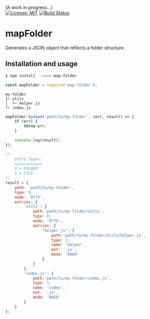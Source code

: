 (A work in progress...)  
[![License: MIT](https://img.shields.io/badge/License-MIT-blue.svg)](https://opensource.org/licenses/MIT)
[![Build Status](https://travis-ci.org/taitulism/mapFolder.svg?branch=develop)](https://travis-ci.org/taitulism/mapFolder)

mapFolder
=========
Generates a JSON object that reflects a folder structure.

Installation and usage
----------------------
```sh
$ npm install --save map-folder
```

```js
const mapFolder = require('map-folder');
```

```
my-folder
├─ utils
│  └─ helper.js
└─ index.js
```


```js
mapFolder.toJson('path/to/my-folder', (err, result) => {
    if (err) {
        throw err;
    }

    console.log(result);
});
```


```js
/*
    Entry Types:
    ============
    0 = FOLDER  
    1 = FILE
*/
result = {
    path: 'path/to/my-folder',
    type: 0,
    mode: '0775',
    entries: {
        'utils': {
            path:'path/to/my-folder/utils',
            type: 0,
            mode: '0775',
            entries: {
                "helper.js": {
                    path:'path/to/my-folder/utils/helper.js',
                    type: 1,
                    name: 'helper',
                    ext: '.js',
                    mode: '0664'
                }
            }
        },
        'index.js': {
            path:'path/to/my-folder/index.js',
            type: 1,
            name: 'index',
            ext: '.js',
            mode: '0664'
        }
    }
};
```

